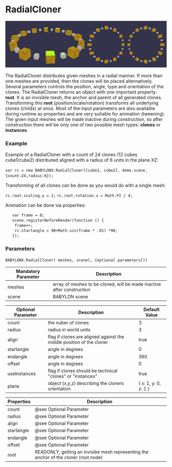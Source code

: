 # RadialCloner

![idpic1](images/radialCloner.jpg "RadialCloner's from left to right: aligned, unaligned, aligned clones")

The RadialCloner distributes given meshes in a radial manner. If more than one meshes are provided, then the clones will be placed alternatively. Several parameters controls the position, angle, type and orientation of the clones. The RadialCloner returns an object with one important property: **root**. It is an invisible mesh, the anchor and parent of all generated clones. Transforming this **root** (position/scale/rotation) transforms all underlying clones (childs) at once. Most of the input parameters are also available during runtime as properties and are very suitable for animation (tweening). The given input meshes will be made inactive during construction, so after construction there will be only one of two possible mesh types: **clones** or **instances**.  

### Example
Example of a RadialCloner with a count of 24 clones (12 cubes cube1/cube2) distributed aligned with a radius of 6 units in the plane XZ:

`var rc = new BABYLONX.RadialCloner([cube1, cube2], demo.scene, {count:24,radius:6});`

Transforming of all clones can be done as you would do with a single mesh:

`rc.root.scaling.y = 2;`
`rc.root.rotation.x = Math.PI / 4;`

Animation can be done via properties:
```
   var frame = 0;
   scene.registerBeforeRender(function () {
    frame++;  
    rc.startangle = 90+Math.sin(frame * .01) *90;
   });
```

### Parameters
`BABYLONX.RadialCloner( meshes, scene[, {optional parameters}])` 

Mandatory Parameter | Description 
--------------------|------------
meshes| array of meshes to be cloned, will be made inactive after construction
scene|BABYLON scene

Optional Parameter | Description | Default Value
-------------------|-------------|--------------
count | the nuber of clones | 3
radius| radius in world units | 3
align| flag if clones are aligned against the middle position of the cloner |true
startangle| angle in degrees | 0
endangle| angle in degrees | 360
offset| angle in degrees| 0
useInstances| flag if clones should be technical "clones" or "instances" | true
plane | object {x,y,z} describing the cloners orientation |{ x: 1, y: 0, z: 1 }

Properties | Description 
------------|-------------
count |@see Optional Parameter
radius| @see Optional Parameter
align| @see Optional Parameter
startangle| @see Optional Parameter
endangle| @see Optional Parameter
offset| @see Optional Parameter
root| READONLY, getting an invisibe mesh representing the anchor of the cloner (root node)


